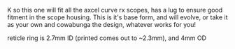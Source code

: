 K so this one will fit all the axcel curve rx scopes, has a lug to ensure good fitment in the scope housing. 
This is it's base form, and will evolve, or take it as your own and cowabunga the design, whatever works for you!

reticle ring is 2.7mm ID (printed comes out to ~2.3mm), and 4mm OD


